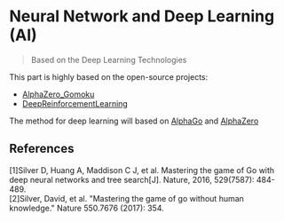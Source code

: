 # Neural Network and Deep Learning (AI)
> Based on the Deep Learning Technologies

This part is highly based on the open-source projects:
+ [AlphaZero_Gomoku](https://github.com/junxiaosong/AlphaZero_Gomoku)
+ [DeepReinforcementLearning](https://github.com/AppliedDataSciencePartners/DeepReinforcementLearning)

The method for deep learning will based on [AlphaGo](http://www.nature.com/nature/journal/v529/n7587/full/nature16961.html) and [AlphaZero](https://www.nature.com/articles/nature24270)

## References
[1]Silver D, Huang A, Maddison C J, et al. Mastering the game of Go with deep neural networks and tree search[J]. Nature, 2016, 529(7587): 484-489.  
[2]Silver, David, et al. "Mastering the game of go without human knowledge." Nature 550.7676 (2017): 354.